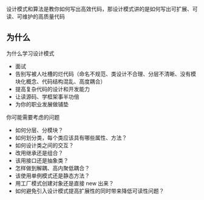 设计模式和算法是教你如何写出高效代码，那设计模式讲的是如何写出可扩展、可读、可维护的高质量代码

## 为什么
为什么学习设计模式
* 面试
* 告别写被人吐槽的烂代码（命名不规范、类设计不合理、分层不清晰、没有模块化概念、代码结构混乱、高度耦合）
* 提高复杂代码的设计和开发能力
* 让读源码、学框架事半功倍
* 为你的职业发展做铺垫

你可能需要考虑的问题
* 如何分层、分模块？
* 如何划分类，每个类应该具有哪些属性、方法？
* 如何设计类之间的交互？
* 改用继承还是组合？
* 该用接口还是抽象类？
* 怎样做到解耦、高内聚低耦合？
* 该使用单例模式还是静态方法？
* 用工厂模式创建对象还是直接 new 出来？
* 如何避免引入设计模式提高扩展性的同时带来降低可读性问题？
